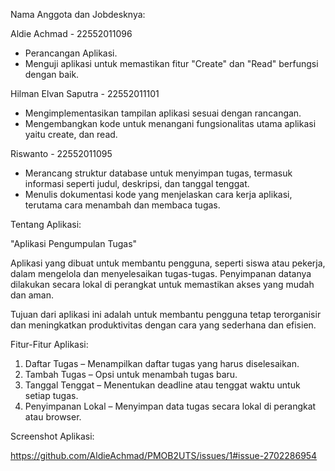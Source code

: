Nama Anggota dan Jobdesknya:

Aldie Achmad - 22552011096
- Perancangan Aplikasi.
- Menguji aplikasi untuk memastikan fitur "Create" dan "Read" berfungsi dengan baik.
  
Hilman Elvan Saputra - 22552011101
- Mengimplementasikan tampilan aplikasi sesuai dengan rancangan.
- Mengembangkan kode untuk menangani fungsionalitas utama aplikasi yaitu create, dan read.

Riswanto - 22552011095
- Merancang struktur database untuk menyimpan tugas, termasuk informasi seperti judul, deskripsi, dan tanggal tenggat.
- Menulis dokumentasi kode yang menjelaskan cara kerja aplikasi, terutama cara menambah dan membaca tugas.


Tentang Aplikasi:

"Aplikasi Pengumpulan Tugas"

Aplikasi yang dibuat untuk membantu pengguna, seperti siswa atau pekerja, dalam mengelola dan menyelesaikan tugas-tugas. Penyimpanan datanya dilakukan secara lokal di perangkat untuk memastikan akses yang mudah dan aman. 

Tujuan dari aplikasi ini adalah untuk membantu pengguna tetap terorganisir dan meningkatkan produktivitas dengan cara yang sederhana dan efisien.

Fitur-Fitur Aplikasi:

1. Daftar Tugas – Menampilkan daftar tugas yang harus diselesaikan.
2. Tambah Tugas – Opsi untuk menambah tugas baru.
3. Tanggal Tenggat – Menentukan deadline atau tenggat waktu untuk setiap tugas.
4. Penyimpanan Lokal – Menyimpan data tugas secara lokal di perangkat atau browser.

Screenshot Aplikasi:

https://github.com/AldieAchmad/PMOB2UTS/issues/1#issue-2702286954
